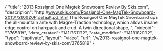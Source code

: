 {
    "title": "2013 Rossignol One Magtek Snowboard Review By Skis.com",
    "description": "http:\/\/www.skis.com\/Rossignol-One-MagTek-Snowboard-2013\/280926P,default,pd.html  The Rossignol One MagTek Snowboard ups the all-mountain ante with Magne-Traction technology, which allows insane edge control on hardpack and crud. A twin-directional shape, ",
    "videoid": "3765819",
    "date_created": "1411361122",
    "date_modified": "1418182002",
    "type": "captivate",
    "layout": "video",
    "url": "\/v\/2013-rossignol-one-magtek-snowboard-review-by-skis-com\/3765819"
}